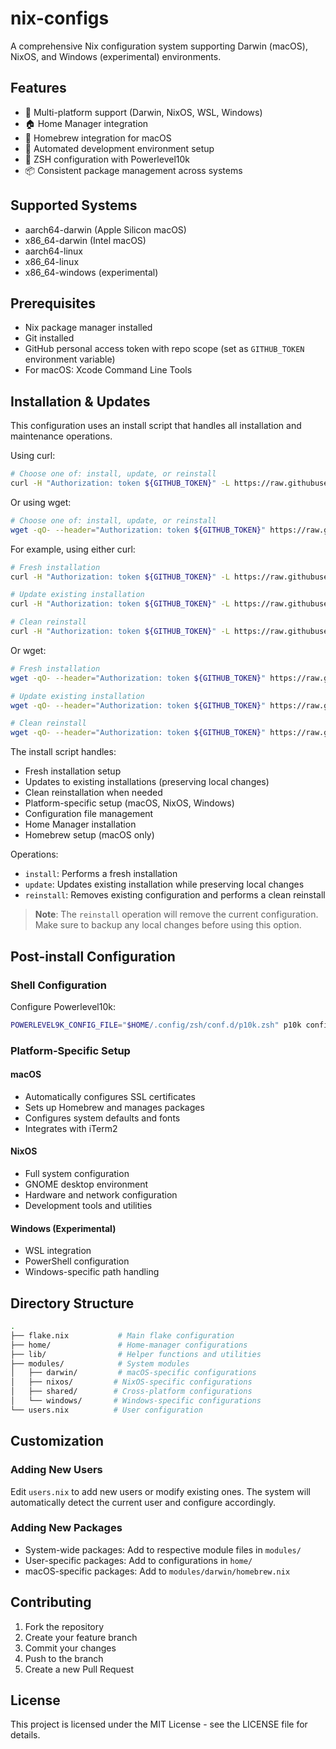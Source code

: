 # nix-configs

A comprehensive Nix configuration system supporting Darwin (macOS), NixOS, and Windows (experimental) environments.

## Features

- 🚀 Multi-platform support (Darwin, NixOS, WSL, Windows)
- 🏠 Home Manager integration
- 🍺 Homebrew integration for macOS
- 🔧 Automated development environment setup
- 🐚 ZSH configuration with Powerlevel10k
- 📦 Consistent package management across systems

## Supported Systems

- aarch64-darwin (Apple Silicon macOS)
- x86_64-darwin (Intel macOS)
- aarch64-linux
- x86_64-linux
- x86_64-windows (experimental)

## Prerequisites

- Nix package manager installed
- Git installed
- GitHub personal access token with repo scope (set as `GITHUB_TOKEN` environment variable)
- For macOS: Xcode Command Line Tools

## Installation & Updates

This configuration uses an install script that handles all installation and maintenance operations.

Using curl:

```bash
# Choose one of: install, update, or reinstall
curl -H "Authorization: token ${GITHUB_TOKEN}" -L https://raw.githubusercontent.com/shawnkhoffman/nix-configs/main/install.sh | bash -s -- <operation>
```

Or using wget:

```bash
# Choose one of: install, update, or reinstall
wget -qO- --header="Authorization: token ${GITHUB_TOKEN}" https://raw.githubusercontent.com/shawnkhoffman/nix-configs/main/install.sh | bash -s -- <operation>
```

For example, using either curl:

```bash
# Fresh installation
curl -H "Authorization: token ${GITHUB_TOKEN}" -L https://raw.githubusercontent.com/shawnkhoffman/nix-configs/main/install.sh | bash -s -- install

# Update existing installation
curl -H "Authorization: token ${GITHUB_TOKEN}" -L https://raw.githubusercontent.com/shawnkhoffman/nix-configs/main/install.sh | bash -s -- update

# Clean reinstall
curl -H "Authorization: token ${GITHUB_TOKEN}" -L https://raw.githubusercontent.com/shawnkhoffman/nix-configs/main/install.sh | bash -s -- reinstall
```

Or wget:

```bash
# Fresh installation
wget -qO- --header="Authorization: token ${GITHUB_TOKEN}" https://raw.githubusercontent.com/shawnkhoffman/nix-configs/main/install.sh | bash -s -- install

# Update existing installation
wget -qO- --header="Authorization: token ${GITHUB_TOKEN}" https://raw.githubusercontent.com/shawnkhoffman/nix-configs/main/install.sh | bash -s -- update

# Clean reinstall
wget -qO- --header="Authorization: token ${GITHUB_TOKEN}" https://raw.githubusercontent.com/shawnkhoffman/nix-configs/main/install.sh | bash -s -- reinstall
```

The install script handles:

- Fresh installation setup
- Updates to existing installations (preserving local changes)
- Clean reinstallation when needed
- Platform-specific setup (macOS, NixOS, Windows)
- Configuration file management
- Home Manager installation
- Homebrew setup (macOS only)

Operations:

- `install`: Performs a fresh installation
- `update`: Updates existing installation while preserving local changes
- `reinstall`: Removes existing configuration and performs a clean reinstall

> **Note**: The `reinstall` operation will remove the current configuration. Make sure to backup any local changes before using this option.

## Post-install Configuration

### Shell Configuration

Configure Powerlevel10k:

```bash
POWERLEVEL9K_CONFIG_FILE="$HOME/.config/zsh/conf.d/p10k.zsh" p10k configure
```

### Platform-Specific Setup

#### macOS

- Automatically configures SSL certificates
- Sets up Homebrew and manages packages
- Configures system defaults and fonts
- Integrates with iTerm2

#### NixOS

- Full system configuration
- GNOME desktop environment
- Hardware and network configuration
- Development tools and utilities

#### Windows (Experimental)

- WSL integration
- PowerShell configuration
- Windows-specific path handling

## Directory Structure

```bash
.
├── flake.nix           # Main flake configuration
├── home/               # Home-manager configurations
├── lib/                # Helper functions and utilities
├── modules/            # System modules
│   ├── darwin/         # macOS-specific configurations
│   ├── nixos/         # NixOS-specific configurations
│   ├── shared/        # Cross-platform configurations
│   └── windows/       # Windows-specific configurations
└── users.nix          # User configuration
```

## Customization

### Adding New Users

Edit `users.nix` to add new users or modify existing ones. The system will automatically detect the current user and configure accordingly.

### Adding New Packages

- System-wide packages: Add to respective module files in `modules/`
- User-specific packages: Add to configurations in `home/`
- macOS-specific packages: Add to `modules/darwin/homebrew.nix`

## Contributing

1. Fork the repository
2. Create your feature branch
3. Commit your changes
4. Push to the branch
5. Create a new Pull Request

## License

This project is licensed under the MIT License - see the LICENSE file for details.

